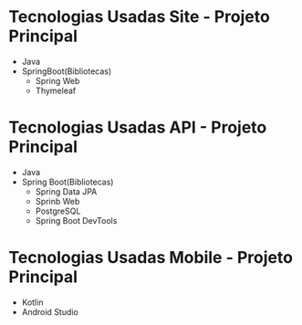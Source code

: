# Tecnologias Usadas Site - Projeto Principal
- Java
- SpringBoot(Bibliotecas)
  - Spring Web
  - Thymeleaf
# Tecnologias Usadas API - Projeto Principal
- Java
- Spring Boot(Bibliotecas)
    - Spring Data JPA
    - Sprinb Web
    - PostgreSQL
    - Spring Boot DevTools
# Tecnologias Usadas Mobile - Projeto Principal
- Kotlin
- Android Studio
